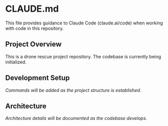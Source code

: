 # CLAUDE.md

This file provides guidance to Claude Code (claude.ai/code) when working with code in this repository.

## Project Overview

This is a drone rescue project repository. The codebase is currently being initialized.

## Development Setup

*Commands will be added as the project structure is established.*

## Architecture

*Architecture details will be documented as the codebase develops.*